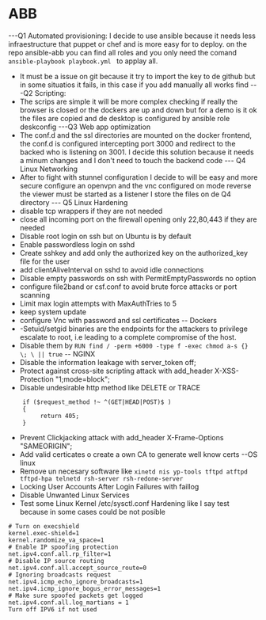 # ABB
---Q1 Automated provisioning: I decide to use ansible because it needs less infraestructure that puppet or chef and is more easy for to deploy. on the repo ansible-abb you can find all roles and you only need the comand 
 ```ansible-playbook playbook.yml ```  to applay all.
 * It must be a issue on git because it try to import the key to de github but in some situatios it fails, in this case if you add manually all works find
---Q2 Scripting:
* The scrips are simple it will be more complex checking if really the browser is closed or the dockers are up and down but for a demo is it ok the files are copied and de desktop is configured by ansible role deskconfig
---Q3 Web app optimization
* The conf.d and the ssl directories are mounted on the docker frontend, the conf.d is configured intercepting port 3000 and redirect to the backed who is listening on 3001.  I decide this solution because it needs a minum changes and I don't need to touch the backend code 
--- Q4 Linux Networking
* After to fight with stunnel configuration I decide to will be easy and more secure configure an openvpn and the vnc configured on mode reverse the viewer must be started as a listener I store the files on de Q4 directory 
--- Q5 Linux Hardening
* disable tcp wrappers if they are not needed
* close all incoming port on the firewall opening only 22,80,443 if they are needed
* Disable root login on ssh but on Ubuntu is by default
* Enable passwordless login on sshd
* Create sshkey and add only the authorized key on the authorized_key file for the user
* add clientAliveInterval on sshd to avoid idle connections
* Disable empty passwords on ssh with PermitEmptyPasswords no option
* configure file2band or csf.conf to avoid brute force attacks or port scanning
* Limit max login attempts with MaxAuthTries to 5
* keep system update
* configure Vnc with password and ssl certificates
-- Dockers
* -Setuid/setgid binaries are the endpoints for the attackers to privilege escalate to root, i.e leading to a complete compromise of the host.
* Disable them by  ```RUN find / -perm +6000 -type f -exec chmod a-s {} \; \ || true```
-- NGINX
* Disable the information leakage with server_token off;
* Protect against cross-site scripting attack with add_header X-XSS-Protection "1;mode=block";
* Disable undesirable http method like DELETE or TRACE 
```
    if ($request_method !~ ^(GET|HEAD|POST)$ )
    {
         return 405;
    }
 ```
* Prevent Clickjacking attack with   add_header X-Frame-Options "SAMEORIGIN";
* Add valid certicates o create a own CA to generate well know certs
--OS linux
* Remove un necesary software like 
 ```xinetd nis yp-tools tftpd atftpd tftpd-hpa telnetd rsh-server rsh-redone-server```
* Locking User Accounts After Login Failures with faillog
* Disable Unwanted Linux Services
* Test some Linux Kernel /etc/sysctl.conf Hardening like I say test because in some cases could be not posible
```
# Turn on execshield
kernel.exec-shield=1
kernel.randomize_va_space=1
# Enable IP spoofing protection
net.ipv4.conf.all.rp_filter=1
# Disable IP source routing
net.ipv4.conf.all.accept_source_route=0
# Ignoring broadcasts request
net.ipv4.icmp_echo_ignore_broadcasts=1
net.ipv4.icmp_ignore_bogus_error_messages=1
# Make sure spoofed packets get logged
net.ipv4.conf.all.log_martians = 1
Turn off IPV6 if not used
```
